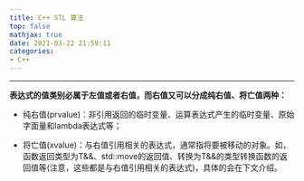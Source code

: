 ```yaml
---
title: C++ STL 算法
top: false
mathjax: true
date: 2021-03-22 21:59:11
categories:
- C++
---
```


-----





**表达式的值类别必属于左值或者右值，而右值又可以分成纯右值、将亡值两种：**

- 纯右值(prvalue)：非引用返回的临时变量、运算表达式产生的临时变量、原始字面量和lambda表达式等；

- 将亡值(xvalue)：与右值引用相关的表达式，通常指将要被移动的对象。如，函数返回类型为T&&、std::move的返回值、转换为T&&的类型转换函数的返回值等(注意，这些都是与右值引用相关的表达式)，具体的会在下文介绍。